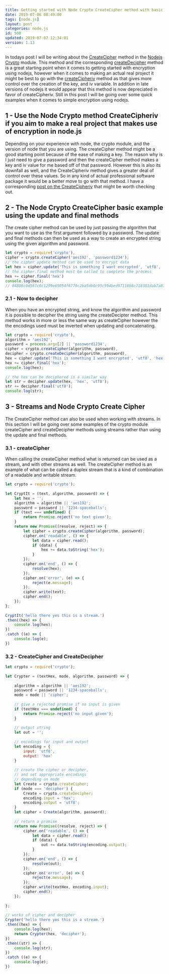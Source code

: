 ```yaml
---
title: Getting started with Node Crypto CreateCipher method with basic examples and more
date: 2019-07-06 08:49:00
tags: [node.js]
layout: post
categories: node.js
id: 500
updated: 2019-07-07 12:34:01
version: 1.13
---
```


In todays post I will be writing about the [CreateCipher](https://nodejs.org/api/crypto.html#crypto_crypto_createcipher_algorithm_password_options) method in the [Nodejs Crypto](https://nodejs.org/api/crypto.html) module. This method and the corresponding [createDecipher](https://nodejs.org/api/crypto.html#crypto_crypto_createcipher_algorithm_password_options) method is a great starting point when it comes to getting started with encryption using nodejs, however when it comes to making an actual real project it might be best to go with the [createCipheriv](https://nodejs.org/api/crypto.html#crypto_crypto_createcipheriv_algorithm_key_iv_options) method as that gives more control over the creation of the key, and iv variable. In addition in late versions of nodejs it would appear that this method is now depreciated in favor of createCipheriv. Still in this post I will be going over some quick examples when it comes to simple encryption using nodejs.

<!-- more -->

## 1 - Use the Node Crypto method CreateCipheriv if you aim to make a real project that makes use of encryption in node.js

Depending on your experience with node, the crypto module, and the version of node that you are using. The createCipher method might be a good starting point because of the ease of making a key. The reason why is I just need to give a password and then the createCipher method makes a key and iv value for me based off of that password. However this is also its downfall as well, and the CreateCipheriv method gives a greater deal of control over these values. So in any kind of actual professional software package it would be a better move to go with that method. I have a corresponding [post on the CreateCipheriv](/2018/08/16/nodejs-crypto-create-cipher-iv/) that might be worth checking out.

## 2 - The Node Crypto CreateCipher basic example using the update and final methods

The create cipher method can be used by just passing the algorithm that you want to use as the first argument followed by a password. The update and final methods can then be used as a way to create an encrypted string using the given algorithm and password.

```js
let crypto = require('crypto'),
cipher = crypto.createCipher('aes192', 'password1234');
// the cipher update method can be used to encrypt data
let hex = cipher.update('This is something I want encrypted', 'utf8', 'hex');
// the cipher.final method must be called to complete the process
hex += cipher.final('hex')
console.log(hex);
// 84808c0d587c6c1259e65054f6779c2ba5db0c95c594bed97118b8c718381dab7a87ad880b4fbf71f05a21980dc9f409
```

### 2.1 - Now to decipher

When you have an encrypted string, and know the algorithm and password it is possible to decipher the string using the createDecipter method. This method works in more or less the same way as createCipher however the the encodings used must be inverted when updating and concatenating.

```js
let crypto = require('crypto'),
algorithm = 'aes192',
password = process.argv[2] || 'password1234',
cipher = crypto.createCipher(algorithm, password),
decipher = crypto.createDecipher(algorithm, password),
hex = cipher.update('This is something I want encrypted', 'utf8', 'hex');
hex += cipher.final('hex');
console.log(hex);
 
// the hex can be deciphered in a similar way
let str = decipher.update(hex, 'hex', 'utf8');
str += decipher.final('utf8');
console.log(str);
```

## 3 - Streams and Node Crypto Create Cipher

The CreateCipher method can also be used when working with streams. In this section I will be going over some examples of the crypto module createCipher and createDecipher methods using streams rather than using the update and final methods.

### 3.1 - createCipher

When calling the createCipher method what is returned can be used as a stream, and with other streams as well. The createCipher method is an example of what can be called a duplex stream that is a kind of combination of a readable and writable stream.

```js
let crypto = require('crypto');
 
let CryptIt = (text, algorithm, password) => {
    let hex = '';
    algorithm = algorithm || 'aes192';
    password = password || '1234-spaceballs';
    if (text === undefined) {
        return Promise.reject('no text given');
    }
    return new Promise((resolve, reject) => {
        let cipher = crypto.createCipher(algorithm, password);
        cipher.on('readable', () => {
            let data = cipher.read();
            if (data) {
                hex += data.toString('hex');
            }
        });
        cipher.on('end', () => {
            resolve(hex);
        });
        cipher.on('error', (e) => {
            reject(e.message);
        });
        cipher.write(text);
        cipher.end();
    });
};
 
CryptIt('hello there yes this is a stream.')
.then((hex) => {
    console.log(hex);
})
.catch ((e) => {
    console.log(e);
})
```

### 3.2 - CreateCipher and CreateDecipher

```js
let crypto = require('crypto');
 
let Crypter = (textHex, mode, algorithm, password) => {
 
    algorithm = algorithm || 'aes192';
    password = password || '1234-spaceballs';
    mode = mode || 'cipher';
 
    // give a rejected promise if no input is given
    if (textHex === undefined) {
        return Promise.reject('no input given');
    }
 
    // output string
    let out = '';
 
    // encodings for input and output
    let encoding = {
        input: 'utf8',
        output: 'hex'
    }
 
    // create the cipher or decipher,
    // and set appropriate encodings
    // depending on mode
    let Create = crypto.createCipher;
    if (mode === 'decipher') {
        Create = crypto.createDecipher;
        encoding.input = 'hex';
        encoding.output = 'utf8';
    }
    let cipher = Create(algorithm, password);
 
    // return a promise
    return new Promise((resolve, reject) => {
        cipher.on('readable', () => {
            let data = cipher.read();
            if (data) {
                out += data.toString(encoding.output);
            }
        });
        cipher.on('end', () => {
            resolve(out);
        });
        cipher.on('error', (e) => {
            reject(e.message);
        });
        cipher.write(textHex, encoding.input);
        cipher.end();
    });
 
};
 
// works of cipher and decipher
Crypter('hello there yes this is a stream.')
.then((hex) => {
    console.log(hex);
    return Crypter(hex, 'decipher');
})
.then((str) => {
    console.log(str);
})
.catch ((e) => {
    console.log(e);
})
```
